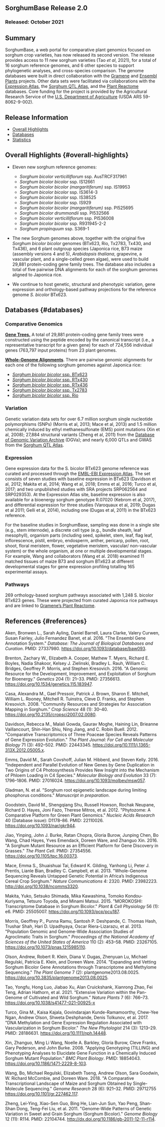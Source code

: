 ## SorghumBase Release 2.0
### Released: October 2021
## Summary
SorghumBase, a web portal for comparative plant genomics focused on sorghum crop varieties,
has now released its second version. The release provides access to 11 new sorghum varieties (Tao _et al_, 2021), for a total of 16 sorghum reference genomes,
and 6 other species to support phylogenetic analyses, and cross-species comparison. The genome databases
were built in direct collaboration with the [Gramene](http://gramene.org) and
[Ensembl Plants](http://plants.ensembl.org) projects. Other data sets were facilitated via
collaborations with the [Expression Atlas](https://www.ebi.ac.uk/gxa/plant/experiments),
the [Sorghum QTL Atlas](https://aussorgm.org.au/), and the
[Plant Reactome](https://plantreactome.gramene.org/) databases. Core funding for the
project is provided by the Agricultural Research Service of the
[U.S. Department of Agriculture](http://www.usda.gov/) (USDA ARS 59-8062-9-002).

## Release Information
- [Overall Highlights](#overall-highlights)
- [Databases](#databases)
- [Statistics](#statistics)

## Overall Highlights {#overall-highlights}
- Eleven new sorghum reference genomes: 
  - _Sorghum bicolor verticilliflorum_ ssp. AusTRCF317961
  - _Sorghum bicolor bicolor_ ssp. IS12661
  - _Sorghum bicolor bicolor (margaritiferum)_ ssp. IS19953
  - _Sorghum bicolor bicolor_ ssp. IS3614-3
  - _Sorghum bicolor bicolor_ ssp. IS38525
  - _Sorghum bicolor bicolor_ ssp. IS929
  - _Sorghum bicolor bicolor (margaritiferum)_ ssp. PI525695
  - _Sorghum bicolor drummondii_ ssp. PI532566
  - _Sorghum bicolor verticilliflorum_ ssp. PI536008
  - _Sorghum bicolor bicolor_ ssp. R931945-2-2
  - _Sorghum propinquum_ ssp. S369-1

- The new Sorghum genomes above, together with the original five *Sorghum bicolor bicolor* genomes (BTx623, Rio, Tx2783, Tx430, and Tx436), and 6 plant outgroup species (Japonica rice, B73 maize (assembly versions 4 and 5), _Arabidopsis thaliana_, grapevine, a vascular plant, and a single-celled green algae), were used to build 29,881 protein-coding gene family trees.  The database also includes a total of five pairwise DNA alignments for each of the sorghum genomes aligned to Japonica rice.
  
- We continue to host genetic, structural and phenotypic variation, gene expression and orthology-based pathway projections for the reference genome *S. bicolor* BTx623.

## Databases {#databases}
### Comparative Genomics

[**Gene Trees.**](https://ensembl.sorghumbase.org/prot_tree_stats.html) A total of
29,881 protein-coding gene family trees were constructed using the peptide encoded by
the canonical transcript (i.e., a representative transcript for a given gene) for each
of 724,556 individual genes (763,797 input proteins) from 23 plant genomes.

[**Whole-Genome Alignments**](https://ensembl.sorghumbase.org/compara_analyses.html).
There are pairwise genomic alignments for each one of the following sorghum genomes against
Japonica rice:
- [_Sorghum bicolor bicolor_ ssp. BTx623](https://ensembl.sorghumbase.org/sorghum_bicolor/Location/Compara_Alignments/Image?align=23;db=core;r=4:41625307-41663480)
- [_Sorghum bicolor bicolor_ ssp. RTx430](https://ensembl.sorghumbase.org/sorghum_tx430nano/Location/Compara_Alignments/Image?align=30;db=core;r=Scaffold_2:9298671-9344179)
- [_Sorghum bicolor bicolor_ ssp. RTx436](https://ensembl.sorghumbase.org/sorghum_tx436pac/Location/Compara_Alignments/Image?align=29;db=core;r=4:40945993-40992222)
- [_Sorghum bicolor bicolor_ ssp. Tx2783](https://ensembl.sorghumbase.org/sorghum_tx2783pac/Location/Compara_Alignments/Image?align=28;db=core;r=4:38544936-38590672)
- [_Sorghum bicolor bicolor_ ssp. Rio](https://ensembl.sorghumbase.org/sorghum_rio/Location/Compara_Alignments/Image?align=31;db=core;r=4:37447216-37493025)

### Variation

Genetic variation data sets for over 6.7 million sorghum single nucleotide
polymorphisms (SNPs) (Morris et al, 2013; Mace et al, 2013) and 1.5 million chemically
induced by ethyl methanesulfonate (EMS) point mutations (Xin et al, 2008); 27,884
structural variants (Zheng et al, 2011) from the [Database of Genomic Variation Archive](https://www.ebi.ac.uk/dgva/)
(DGVa); and nearly 6,000 QTLs and GWAS from the [Sorghum QTL Atlas](https://aussorgm.org.au/).

### Expression

Gene expression data for the S. bicolor BTx623 genome reference was curated and
processed through the [EMBL-EBI Expression Atlas](https://www.ebi.ac.uk/gxa/plant/experiments).
The set consists of seven studies with baseline expression in BTx623 (Davidson et al,
2012; Makita et al, 2014; Wang et al, 2018; Emms et al, 2016; Turco et al, 2017; and
two unpublished studies with SRA projects SRP062564 and SRP029353). At the Expression
Atlas site, baseline expression is also available for a bioenergy sorghum genotype
R.07020 (Kebrom et al, 2017), and differential expression for three studies 
(Varoquaux et al, 2019; Dugas et al 2011; Gelli et al, 2014), including one 
(Dugas et al, 2011) in the BTx623 reference.

For the baseline studies in SorghumBase, sampling was done in a single site
(e.g., stem internode), a discrete cell type (e.g., bundle sheath, leaf mesophyll),
organism parts (including seed, spikelet, stem, leaf, flag leaf, inflorescence, pistil,
embryo, endosperm, anther, pericarp, pollen, root, shoot, floral meristem, flower,
vegetative meristem, vascular/ non-vascular system) or the whole organism, at one or
multiple developmental stages. For example, Wang and collaborators (Wang et al. 2018)
examined 11 matched tissues of maize B73 and sorghum BTx623 at different developmental
stages for gene expression profiling totalling 165 experimental assays.

### Pathways

269 orthology-based sorghum pathways associated with 1,248 S. bicolor BTx623 genes.
These were projected from curated Japonica rice pathways and are linked to [Gramene’s Plant Reactome](http://gramene.org/).

## References {#references}
Aken, Bronwen L., Sarah Ayling, Daniel Barrell, Laura Clarke, Valery Curwen, Susan Fairley, Julio Fernandez Banet, et al. 2016.
"The Ensembl Gene Annotation System."
*Database: The Journal of Biological Databases and Curation*.
PMID: 27337980. https://doi.org/10.1093/database/baw093.

Brenton, Zachary W., Elizabeth A. Cooper, Mathew T. Myers, Richard E. Boyles, Nadia Shakoor, Kelsey J. Zielinski, Bradley L. Rauh, William C. Bridges, Geoffrey P. Morris, and Stephen Kresovich. 2016.
"A Genomic Resource for the Development, Improvement, and Exploitation of Sorghum for Bioenergy."
*Genetics* 204 (1): 21–33.
PMID: 27356613. https://doi.org/10.1534/genetics.115.183947.

Casa, Alexandra M., Gael Pressoir, Patrick J. Brown, Sharon E. Mitchell, William L. Rooney, Mitchell R. Tuinstra, Cleve D. Franks, and Stephen Kresovich. 2008.
"Community Resources and Strategies for Association Mapping in Sorghum."
*Crop Science* 48 (1): 30–40.
https://doi.org/10.2135/cropsci2007.02.0080.

Davidson, Rebecca M., Malali Gowda, Gaurav Moghe, Haining Lin, Brieanne Vaillancourt, Shin-Han Shiu, Ning Jiang, and C. Robin Buell. 2012.
"Comparative Transcriptomics of Three Poaceae Species Reveals Patterns of Gene Expression Evolution."
*The Plant Journal: For Cell and Molecular Biology* 71 (3): 492–502.
PMID: 22443345. https://doi.org/10.1111/j.1365-313X.2012.05005.x.

Emms, David M., Sarah Covshoff, Julian M. Hibberd, and Steven Kelly. 2016.
"Independent and Parallel Evolution of New Genes by Gene Duplication in Two Origins of C4 Photosynthesis Provides New Insight into the Mechanism of Phloem Loading in C4 Species."
*Molecular Biology and Evolution* 33 (7): 1796–1806.
PMID: 27016024. https://doi.org/10.1093/molbev/msw057.

Gladman, N. et al. "Sorghum root epigenetic landscape during limiting phosphorus conditions." *Manuscript in preparation*.

Goodstein, David M., Shengqiang Shu, Russell Howson, Rochak Neupane, Richard D. Hayes, Joni Fazo, Therese Mitros, et al. 2012.
"Phytozome: A Comparative Platform for Green Plant Genomics."
*Nucleic Acids Research* 40 (Database issue): D1178–86.
PMID: 22110026. https://doi.org/10.1093/nar/gkr944.

Jiao, Yinping, John J. Burke, Ratan Chopra, Gloria Burow, Junping Chen, Bo Wang, Chad Hayes, Yves Emendack, Doreen Ware, and Zhanguo Xin. 2016.
"A Sorghum Mutant Resource as an Efficient Platform for Gene Discovery in Grasses."
*The Plant Cell*.
PMID: 27354556. https://doi.org/10.1105/tpc.16.00373.

Mace, Emma S., Shuaishuai Tai, Edward K. Gilding, Yanhong Li, Peter J. Prentis, Lianle Bian, Bradley C. Campbell, et al. 2013.
"Whole-Genome Sequencing Reveals Untapped Genetic Potential in Africa’s Indigenous Cereal Crop Sorghum."
*Nature Communications* 4: 2320.
PMID: 23982223. http://doi.org/10.1038/ncomms3320.

Makita, Yuko, Setsuko Shimada, Mika Kawashima, Tomoko Kondou-Kuriyama, Tetsuro Toyoda, and Minami Matsui. 2015.
"MOROKOSHI: Transcriptome Database in Sorghum Bicolor."
*Plant & Cell Physiology* 56 (1): e6.
PMID: 25505007. https://doi.org/10.1093/pcp/pcu187.

Morris, Geoffrey P., Punna Ramu, Santosh P. Deshpande, C. Thomas Hash, Trushar Shah, Hari D. Upadhyaya, Oscar Riera-Lizarazu, et al. 2013.
"Population Genomic and Genome-Wide Association Studies of Agroclimatic Traits in Sorghum."
*Proceedings of the National Academy of Sciences of the United States of America* 110 (2): 453–58.
PMID: 23267105. https://doi.org/10.1073/pnas.1215985110.

Olson, Andrew, Robert R. Klein, Diana V. Dugas, Zhenyuan Lu, Michael Regulski, Patricia E. Klein, and Doreen Ware. 2014.
"Expanding and Vetting Sorghum Bicolor Gene Annotations through Transcriptome and Methylome Sequencing."
*The Plant Genome* 7 (2): plantgenome2013.08.0025. https://doi.org/10.3835/plantgenome2013.08.0025.

Tao, Yongfu, Hong Luo, Jiabao Xu, Alan Cruickshank, Xianrong Zhao, Fei Teng, Adrian Hathorn, et al. 2021. “Extensive Variation within the Pan-Genome of Cultivated and Wild Sorghum.” *Nature Plants* 7 (6): 766–73. https://doi.org/10.1038/s41477-021-00925-x 

Turco, Gina M., Kaisa Kajala, Govindarajan Kunde-Ramamoorthy, Chew-Yee Ngan, Andrew Olson, Shweta Deshphande, Denis Tolkunov, et al. 2017.
"DNA Methylation and Gene Expression Regulation Associated with Vascularization in Sorghum Bicolor."
*The New Phytologist* 214 (3): 1213–29.
PMID: 28186631. https://doi.org/10.1111/nph.14448.

Xin, Zhanguo, Ming Li Wang, Noelle A. Barkley, Gloria Burow, Cleve Franks, Gary Pederson, and John Burke. 2008.
"Applying Genotyping (TILLING) and Phenotyping Analyses to Elucidate Gene Function in a Chemically Induced Sorghum Mutant Population."
*BMC Plant Biology*.
PMID: 18854043. https://doi.org/10.1186/1471-2229-8-103.

Wang, Bo, Michael Regulski, Elizabeth Tseng, Andrew Olson, Sara Goodwin, W. Richard McCombie, and Doreen Ware. 2018.
"A Comparative Transcriptional Landscape of Maize and Sorghum Obtained by Single-Molecule Sequencing."
*Genome Research* 28 (6): 921–32.
PMID: 29712755 https://doi.org/10.1101/gr.227462.117.

Zheng, Lei-Ying, Xiao-Sen Guo, Bing He, Lian-Jun Sun, Yao Peng, Shan-Shan Dong, Teng-Fei Liu, et al. 2011.
"Genome-Wide Patterns of Genetic Variation in Sweet and Grain Sorghum (Sorghum Bicolor)."
*Genome Biology* 12 (11): R114.
PMID: 22104744. http://dx.doi.org/10.1186/gb-2011-12-11-r114.

